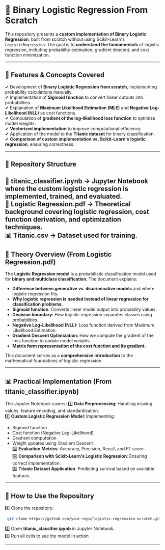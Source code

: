 # 🚀 Binary Logistic Regression From Scratch  

This repository presents a **custom implementation of Binary Logistic Regression**, built from scratch without using Scikit-Learn's `LogisticRegression`. The goal is to **understand the fundamentals** of logistic regression, including probability estimation, gradient descent, and cost function minimization.

---

## 📌 Features & Concepts Covered  
✔ Development of **Binary Logistic Regression from scratch**, implementing probability calculations manually.  
✔ Implementation of **Sigmoid function** to convert linear outputs into probabilities.  
✔ Explanation of **Maximum Likelihood Estimation (MLE)** and **Negative Log-Likelihood (NLL)** as cost functions.  
✔ Computation of **gradient of the log-likelihood loss function** to optimize model weights.  
✔ **Vectorized implementation** to improve computational efficiency.  
✔ Application of the model to the **Titanic dataset** for binary classification.  
✔ **Comparison of custom implementation vs. Scikit-Learn's logistic regression**, ensuring correctness.  

---

## 📂 Repository Structure  
📜 **titanic_classifier.ipynb** → Jupyter Notebook where the **custom logistic regression** is implemented, trained, and evaluated.  
📖 **Logistic Regression.pdf** → Theoretical background covering **logistic regression, cost function derivation, and optimization techniques**.  
📊 **Titanic.csv** → Dataset used for training.  
---

## 📘 Theory Overview (From Logistic Regression.pdf)  
The **Logistic Regression model** is a probabilistic classification model used for **binary and multiclass classification**. The document explains:  
- **Difference between generative vs. discriminative models** and where logistic regression fits.  
- **Why logistic regression is needed instead of linear regression for classification problems.**  
- **Sigmoid function:** Converts linear model output into probability values.  
- **Decision boundary:** How logistic regression separates classes using probabilities.  
- **Negative Log-Likelihood (NLL):** Loss function derived from Maximum Likelihood Estimation.  
- **Gradient Descent Optimization:** How we compute the gradient of the loss function to update model weights.  
- **Matrix form representation of the cost function and its gradient.**  

This document serves as a **comprehensive introduction** to the mathematical foundations of logistic regression.

---

## 📊 Practical Implementation (From titanic_classifier.ipynb)  
The Jupyter Notebook covers:
1️⃣ **Data Preprocessing**: Handling missing values, feature encoding, and standardization.  
2️⃣ **Custom Logistic Regression Model**: Implementing:
   - Sigmoid function
   - Cost function (Negative Log-Likelihood)
   - Gradient computation
   - Weight updates using Gradient Descent  
3️⃣ **Evaluation Metrics**: Accuracy, Precision, Recall, and F1-score.  
4️⃣ **Comparison with Scikit-Learn's Logistic Regression**: Ensuring correct implementation.  
5️⃣ **Titanic Dataset Application**: Predicting survival based on available features.  

---

## 🚀 How to Use the Repository  
1️⃣ Clone the repository:  
```bash
 git clone https://github.com/your-repo/logistic-regression-scratch.git
```
2️⃣ Open **titanic_classifier.ipynb** in Jupyter Notebook.  
3️⃣ Run all cells to see the model in action 

---


